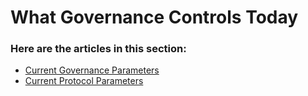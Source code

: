 # What Governance Controls Today

### Here are the articles in this section:

* [Current Governance Parameters](current-governance-parameters.md)
* [Current Protocol Parameters](current-protocol-parameters.md)
